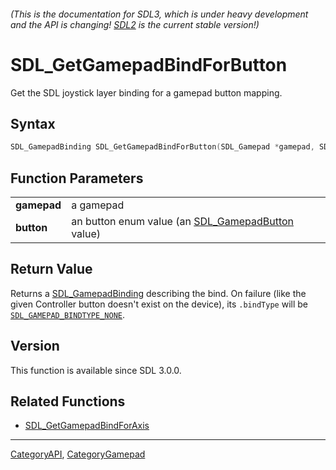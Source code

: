 ###### (This is the documentation for SDL3, which is under heavy development and the API is changing! [SDL2](https://wiki.libsdl.org/SDL2/) is the current stable version!)
# SDL_GetGamepadBindForButton

Get the SDL joystick layer binding for a gamepad button mapping.

## Syntax

```c
SDL_GamepadBinding SDL_GetGamepadBindForButton(SDL_Gamepad *gamepad, SDL_GamepadButton button);

```

## Function Parameters

|                 |                                                                        |
| --------------- | ---------------------------------------------------------------------- |
| **gamepad**     | a gamepad                                                              |
| **button**      | an button enum value (an [SDL_GamepadButton](SDL_GamepadButton) value) |

## Return Value

Returns a [SDL_GamepadBinding](SDL_GamepadBinding) describing the bind. On
failure (like the given Controller button doesn't exist on the device), its
`.bindType` will be
[`SDL_GAMEPAD_BINDTYPE_NONE`](SDL_GAMEPAD_BINDTYPE_NONE).

## Version

This function is available since SDL 3.0.0.

## Related Functions

* [SDL_GetGamepadBindForAxis](SDL_GetGamepadBindForAxis)

----
[CategoryAPI](CategoryAPI), [CategoryGamepad](CategoryGamepad)

